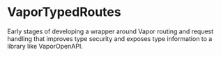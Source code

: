 # VaporTypedRoutes

Early stages of developing a wrapper around Vapor routing and request handling that improves type security and exposes type information to a library like VaporOpenAPI.
